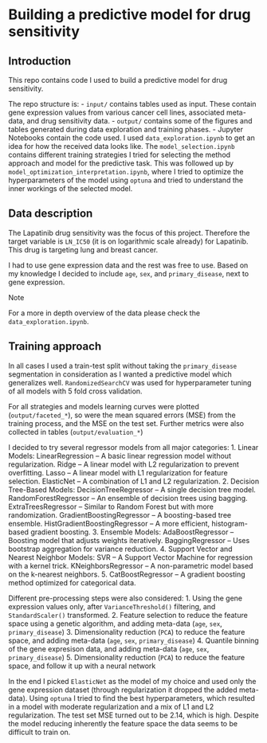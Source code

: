 # Building a predictive model for drug sensitivity

## Introduction

This repo contains code I used to build a predictive model for drug sensitivity. 

The repo structure is:
    - `input/` contains tables used as input. These contain gene expression values from various cancer cell lines, associated meta-data, and drug sensitivity data.
    - `output/` contains some of the figures and tables generated during data exploration and training phases.
    - Jupyter Notebooks contain the code used. I used `data_exploration.ipynb` to get an idea for how the received data looks like. The `model_selection.ipynb` contains different training strategies I tried for selecting the method approach and model for the predictive task. This was followed up by `model_optimization_interpretation.ipynb`, where I tried to optimize the hyperparameters of the model using `optuna` and tried to understand the inner workings of the selected model.

## Data description

The Lapatinib drug sensitivity was the focus of this project. Therefore the target variable is `LN_IC50` (it is on logarithmic scale already) for Lapatinib. This drug is targeting lung and breast cancer.

I had to use gene expression data and the rest was free to use. Based on my knowledge I decided to include `age`, `sex`, and `primary_disease`, next to gene expression. 

> [!NOTE]  
> For a more in depth overview of the data please check the `data_exploration.ipynb`.

## Training approach

In all cases I used a train-test split without taking the `primary_disease` segmentation in consideration as I wanted a predictive model which generalizes well. `RandomizedSearchCV` was used for hyperparameter tuning of all models with 5 fold cross validation. 

For all strategies and models learning curves were plotted (`output/faceted_*`), so were the mean squared errors (MSE) from the training process, and the MSE on the test set. Further metrics were also collected in tables (`output/evaluation_*`)

I decided to try several regressor models from all major categories:
    1. Linear Models:
        LinearRegression – A basic linear regression model without regularization.
        Ridge – A linear model with L2 regularization to prevent overfitting.
        Lasso – A linear model with L1 regularization for feature selection.
        ElasticNet – A combination of L1 and L2 regularization.
    2. Decision Tree-Based Models:
        DecisionTreeRegressor – A single decision tree model.
        RandomForestRegressor – An ensemble of decision trees using bagging.
        ExtraTreesRegressor – Similar to Random Forest but with more randomization.
        GradientBoostingRegressor – A boosting-based tree ensemble.
        HistGradientBoostingRegressor – A more efficient, histogram-based gradient boosting.
    3. Ensemble Models:
        AdaBoostRegressor – Boosting model that adjusts weights iteratively.
        BaggingRegressor – Uses bootstrap aggregation for variance reduction.
    4. Support Vector and Nearest Neighbor Models:
        SVR – A Support Vector Machine for regression with a kernel trick.
        KNeighborsRegressor – A non-parametric model based on the k-nearest neighbors.
    5. CatBoostRegressor – A gradient boosting method optimized for categorical data.

Different pre-processing steps were also considered:
    1. Using the gene expression values only, after `VarianceThreshold()` filtering, and `StandardScaler()` transformed.
    2. Feature selection to reduce the feature space using a genetic algorithm, and adding meta-data (`age`, `sex`, `primary_disease`)
    3. Dimensionality reduction (`PCA`) to reduce the feature space, and adding meta-data (`age`, `sex`, `primary_disease`)
    4. Quantile binning of the gene expresison data, and adding meta-data (`age`, `sex`, `primary_disease`)
    5. Dimensionality reduction (`PCA`) to reduce the feature space, and follow it up with a neural network

In the end I picked `ElasticNet` as the model of my choice and used only the gene expression dataset (through regularization it dropped the added meta-data). Using `optuna` I tried to find the best hyperparameters, which resulted in a model with moderate regularization and a mix of L1 and L2 regularization. The test set MSE turned out to be 2.14, which is high. Despite the model reducing inherently the feature space the data seems to be difficult to train on. 